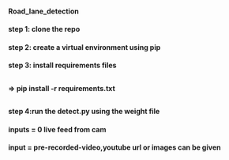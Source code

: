 #### Road_lane_detection

#### step 1: clone the repo

#### step 2: create a virtual environment using pip

#### step 3: install requirements files
##
__=> pip install -r requirements.txt__
##
#### step 4:run the detect.py using the weight file 

#### inputs = 0 live feed from cam

#### input =  pre-recorded-video,youtube url or images can be given
